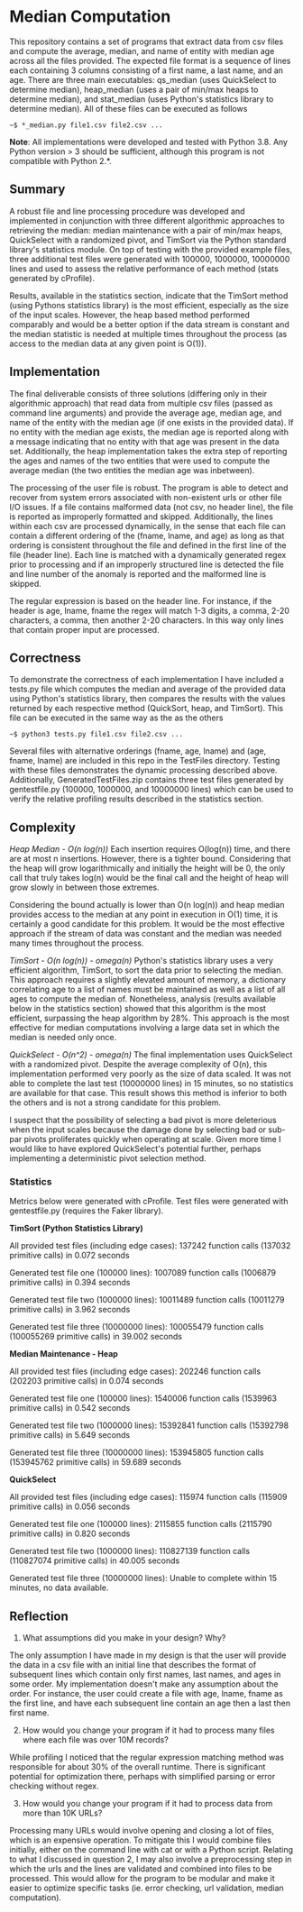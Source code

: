 # Median Computation

This repository contains a set of programs that extract data from csv files and compute the average, median, and name of entity with median age across all the files provided. The expected file format is a sequence of lines each containing 3 columns consisting of a first name, a last name, and an age. There are three main executables: qs_median (uses QuickSelect to determine median), heap_median (uses a pair of min/max heaps to determine median), and stat_median (uses Python's statistics library to determine median). All of these files can be executed as follows

```
~$ *_median.py file1.csv file2.csv ...
```

**Note**: All implementations were developed and tested with Python 3.8. Any Python version > 3 should be sufficient, although this program is not compatible with Python 2.\*.

## Summary
A robust file and line processing procedure was developed and implemented in conjunction with three different algorithmic approaches to retrieving the median: median maintenance with a pair of min/max heaps, QuickSelect with a randomized pivot, and TimSort via the Python standard library's statistics module. On top of testing with the provided example files, three additional test files were generated with 100000, 1000000, 10000000 lines and used to assess the relative performance of each method (stats generated by cProfile).

Results, available in the statistics section, indicate that the TimSort method (using Pythons statistics library) is the most efficient, especially as the size of the input scales. However, the heap based method performed comparably and would be a better option if the data stream is constant and the median statistic is needed at multiple times throughout the process (as access to the median data at any given point is O(1)).


## Implementation

The final deliverable consists of three solutions (differing only in their algorithmic approach) that read data from multiple csv files (passed as command line arguments) and provide the average age, median age, and name of the entity with the median age (if one exists in the provided data). If no entity with the median age exists, the median age is reported along with a message indicating that no entity with that age was present in the data set. Additionally, the heap implementation takes the extra step of reporting the ages and names of the two entities that were used to compute the average median (the two entities the median age was inbetween).

The processing of the user file is robust. The program is able to detect and recover from system errors associated with non-existent urls or other file I/O issues. If a file contains malformed data (not csv, no header line), the file is reported as improperly formatted and skipped. Additionally, the lines within each csv are processed dynamically, in the sense that each file can contain a different ordering of the (fname, lname, and age) as long as that ordering is consistent throughout the file and defined in the first line of the file (header line). Each line is matched with a dynamically generated regex prior to processing and if an improperly structured line is detected the file and line number of the anomaly is reported and the malformed line is skipped.

The regular expression is based on the header line. For instance, if the header is age, lname, fname the regex will match 1-3 digits, a comma, 2-20 characters, a comma, then another 2-20 characters. In this way only lines that contain proper input are processed.

## Correctness

To demonstrate the correctness of each implementation I have included a tests.py file which computes the median and average of the provided data using Python's statistics library, then compares the results with the values returned by each respective method (QuickSort, heap, and TimSort). This file can be executed in the same way as the as the others

```
~$ python3 tests.py file1.csv file2.csv ...
```

Several files with alternative orderings (fname, age, lname) and (age, fname, lname) are included in this repo in the TestFiles directory. Testing with these files demonstrates the dynamic processing described above. Additionally, GeneratedTestFiles.zip contains three test files generated by gentestfile.py (100000, 1000000, and 10000000 lines) which can be used to verify the relative profiling results described in the statistics section.

## Complexity
*Heap Median - O(n log(n))*
Each insertion requires O(log(n)) time, and there are at most n insertions. However, there is a tighter bound. Considering that the heap will grow logarithmically and initially the height will be 0, the only call that truly takes log(n) would be the final call and the height of heap will grow slowly in between those extremes.

Considering the bound actually is lower than O(n log(n)) and heap median provides access to the median at any point in execution in O(1) time, it is certainly a good candidate for this problem. It would be the most effective approach if the stream of data was constant and the median was needed many times throughout the process.

*TimSort - O(n log(n)) - omega(n)*
Python's statistics library uses a very efficient algorithm, TimSort, to sort the data prior to selecting the median. This approach requires a slightly elevated amount of memory, a dictionary correlating age to a list of names must be maintained as well as a list of all ages to compute the median of. Nonetheless, analysis (results available below in the statistics section) showed that this algorithm is the most efficient, surpassing the heap algorithm by 28%. This approach is the most effective for median computations involving a large data set in which the median is needed only once.

*QuickSelect - O(n^2) - omega(n)*
The final implementation uses QuickSelect with a randomized pivot. Despite the average complexity of O(n), this implementation performed very poorly as the size of data scaled. It was not able to complete the last test (10000000 lines) in 15 minutes, so no statistics are available for that case. This result shows this method is inferior to both the others and is not a strong candidate for this problem.

I suspect that the possibility of selecting a bad pivot is more deleterious when the input scales because the damage done by selecting bad or sub-par pivots proliferates quickly when operating at scale. Given more time I would like to have explored QuickSelect's potential further, perhaps implementing a deterministic pivot selection method.

### Statistics
Metrics below were generated with cProfile. Test files were generated with gentestfile.py (requires the Faker library).

**TimSort (Python Statistics Library)**

All provided test files (including edge cases):
137242 function calls (137032 primitive calls) in 0.072 seconds

Generated test file one (100000 lines):
1007089 function calls (1006879 primitive calls) in 0.394 seconds

Generated test file two (1000000 lines):
10011489 function calls (10011279 primitive calls) in 3.962 seconds

Generated test file three (10000000 lines):
100055479 function calls (100055269 primitive calls) in 39.002 seconds

**Median Maintenance - Heap**

All provided test files (including edge cases):
202246 function calls (202203 primitive calls) in 0.074 seconds

Generated test file one (100000 lines):
1540006 function calls (1539963 primitive calls) in 0.542 seconds

Generated test file two (1000000 lines):
15392841 function calls (15392798 primitive calls) in 5.649 seconds

Generated test file three (10000000 lines):
153945805 function calls (153945762 primitive calls) in 59.689 seconds


**QuickSelect**

All provided test files (including edge cases):
115974 function calls (115909 primitive calls) in 0.056 seconds

Generated test file one (100000 lines):
2115855 function calls (2115790 primitive calls) in 0.820 seconds

Generated test file two (1000000 lines):
110827139 function calls (110827074 primitive calls) in 40.005 seconds

Generated test file three (10000000 lines):
Unable to complete within 15 minutes, no data available.


## Reflection

1. What assumptions did you make in your design? Why?

The only assumption I have made in my design is that the user will provide the data in a csv file with an initial line that describes the format of subsequent lines which contain only first names, last names, and ages in some order. My implementation doesn't make any assumption about the order. For instance, the user could create a file with age, lname, fname as the first line, and have each subsequent line contain an age then a last then first name.

2. How would you change your program if it had to process many files where each file was over 10M records?

While profiling I noticed that the regular expression matching method was responsible for about 30% of the overall runtime. There is significant potential for optimization there, perhaps with simplified parsing or error checking without regex.

3. How would you change your program if it had to process data from more than 10K URLs?

Processing many URLs would involve opening and closing a lot of files, which is an expensive operation. To mitigate this I would combine files initially, either on the command line with cat or with a Python script. Relating to what I discussed in question 2, I may also involve a preprocessing step in which the urls and the lines are validated and combined into files to be processed. This would allow for the program to be modular and make it easier to optimize specific tasks (ie. error checking, url validation, median computation).
